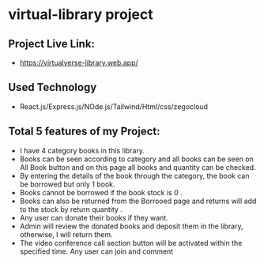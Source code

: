 # virtual-library project 

 ## Project Live Link:

- https://virtualverse-library.web.app/

## Used Technology 
 - React.js/Express.js/NOde.js/Tailwind/Html/css/zegocloud

## Total 5 features of my Project:

- I have 4 category books in this library.
- Books can be seen according to category and all books can be seen on All Book button and on this page all books and quantity can be checked.
- By entering the details of the book through the category, the book can be borrowed but only 1 book.
- Books cannot be borrowed if the book stock is 0  .
- Books can also be returned from the Borrooed page and returns will add to the stock by return quantity .
- Any user can donate their books if they want.
- Admin will review the donated books and deposit them in the library, otherwise, I will return them.
- The video conference call section button will be activated within the specified time. Any user can join and comment


